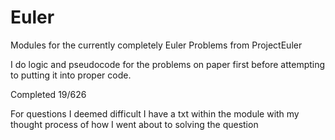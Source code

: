 # Euler
Modules for the currently completely Euler Problems from ProjectEuler

I do logic and pseudocode for the problems on paper first before attempting to putting it into proper code.

Completed 19/626

For questions I deemed difficult I have a txt within the module with my thought process of how I went about to solving
the question
